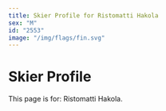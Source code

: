 ```yaml
---
title: Skier Profile for Ristomatti Hakola
sex: "M"
id: "2553"
image: "/img/flags/fin.svg" 
---
```


# Skier Profile

This page is for: Ristomatti Hakola.
    